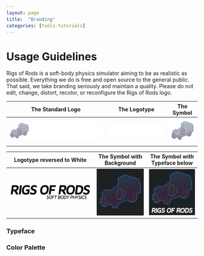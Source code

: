 ```yaml
---
layout: page
title:  "Branding"
categories: [tools-tutorials]
---
```


# Usage Guidelines

Rigs of Rods is a soft-body physics simulator aiming to be as realistic as possible. Everything we do is free and open source to the general public. That said, we take branding seriously and maintain a quality. Please do not edit, change, distort, recolor, or reconfigure the Rigs of Rods logo.

| The Standard Logo | The Logotype | The Symbol |
|-------|--------|---------|
| ![1](/images/branding/RoR_Logo.png) | ![1](/images/branding/RoR_Logo_Text.png)| ![1](/images/branding/RoR_Logo_TT.png) |

| Logotype reversed to White | The Symbol with Background | The Symbol with Typeface below |
|-------|--------|---------|
| ![1](/images/branding/RoR_Logo_Text_Dark.png) | ![1](/images/branding/RoR_Logo_discord_icon.png)| ![1](/images/branding/RoR_Logo_github.png) |

### Typeface


### Color Palette